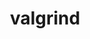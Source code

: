 ---
title: "valgrind"
layout: cache
categories: [package, develop]
meta: {"versions": ["3.20.0"], "compilers": ["gcc@=11.3.0", "gcc@=11.4.0"], "oss": ["ubuntu20.04", "ubuntu22.04"], "platforms": ["linux"], "targets": ["x86_64_v3"], "stacks": ["e4s", "ml-linux-x86_64-cpu", "ml-linux-x86_64-cuda", "ml-linux-x86_64-rocm", "root"], "num_specs": 54, "num_specs_by_stack": {"e4s": 14, "root": 54, "ml-linux-x86_64-cpu": 7, "ml-linux-x86_64-cuda": 13, "ml-linux-x86_64-rocm": 19}}
spec_details: [{"hash": "x3ud232xxqcqizxv4zy46xmcj66d5k7p", "compiler": "gcc@=11.4.0", "versions": ["3.20.0"], "os": "ubuntu20.04", "platform": "linux", "target": "x86_64_v3", "variants": ["+boost", "build_system=autotools", "libs=shared,static", "+mpi", "+only64bit", "~ubsan"], "stacks": ["e4s", "root"], "size": "-", "tarball": "https://binaries.spack.io/develop/build_cache/linux-ubuntu20.04-x86_64_v3/gcc-11.4.0/valgrind-3.20.0/linux-ubuntu20.04-x86_64_v3-gcc-11.4.0-valgrind-3.20.0-x3ud232xxqcqizxv4zy46xmcj66d5k7p.spack"}, {"hash": "qeeto5c7uu4dczgjhaklipmtvb7jim44", "compiler": "gcc@=11.4.0", "versions": ["3.20.0"], "os": "ubuntu20.04", "platform": "linux", "target": "x86_64_v3", "variants": ["+boost", "build_system=autotools", "libs=shared,static", "+mpi", "+only64bit", "~ubsan"], "stacks": ["e4s", "root"], "size": "-", "tarball": "https://binaries.spack.io/develop/build_cache/linux-ubuntu20.04-x86_64_v3/gcc-11.4.0/valgrind-3.20.0/linux-ubuntu20.04-x86_64_v3-gcc-11.4.0-valgrind-3.20.0-qeeto5c7uu4dczgjhaklipmtvb7jim44.spack"}, {"hash": "chhd57hrvwqyovey7zanxhc27lxkqfoo", "compiler": "gcc@=11.4.0", "versions": ["3.20.0"], "os": "ubuntu20.04", "platform": "linux", "target": "x86_64_v3", "variants": ["+boost", "build_system=autotools", "libs=shared,static", "+mpi", "+only64bit", "~ubsan"], "stacks": ["e4s", "root"], "size": "-", "tarball": "https://binaries.spack.io/develop/build_cache/linux-ubuntu20.04-x86_64_v3/gcc-11.4.0/valgrind-3.20.0/linux-ubuntu20.04-x86_64_v3-gcc-11.4.0-valgrind-3.20.0-chhd57hrvwqyovey7zanxhc27lxkqfoo.spack"}, {"hash": "bojbotqs2sp6piz7jgsv4aowkalbagsp", "compiler": "gcc@=11.4.0", "versions": ["3.20.0"], "os": "ubuntu20.04", "platform": "linux", "target": "x86_64_v3", "variants": ["+boost", "build_system=autotools", "libs=shared,static", "+mpi", "+only64bit", "~ubsan"], "stacks": ["e4s", "root"], "size": "-", "tarball": "https://binaries.spack.io/develop/build_cache/linux-ubuntu20.04-x86_64_v3/gcc-11.4.0/valgrind-3.20.0/linux-ubuntu20.04-x86_64_v3-gcc-11.4.0-valgrind-3.20.0-bojbotqs2sp6piz7jgsv4aowkalbagsp.spack"}, {"hash": "jju3x47oe2q66jbqvh66vgwrafnywnei", "compiler": "gcc@=11.4.0", "versions": ["3.20.0"], "os": "ubuntu20.04", "platform": "linux", "target": "x86_64_v3", "variants": ["+boost", "build_system=autotools", "libs=shared,static", "+mpi", "+only64bit", "~ubsan"], "stacks": ["e4s", "root"], "size": "-", "tarball": "https://binaries.spack.io/develop/build_cache/linux-ubuntu20.04-x86_64_v3/gcc-11.4.0/valgrind-3.20.0/linux-ubuntu20.04-x86_64_v3-gcc-11.4.0-valgrind-3.20.0-jju3x47oe2q66jbqvh66vgwrafnywnei.spack"}, {"hash": "kuavgiur7wls2kkferzze65c3nsadbp3", "compiler": "gcc@=11.4.0", "versions": ["3.20.0"], "os": "ubuntu20.04", "platform": "linux", "target": "x86_64_v3", "variants": ["+boost", "build_system=autotools", "libs=shared,static", "+mpi", "+only64bit", "~ubsan"], "stacks": ["e4s", "root"], "size": "-", "tarball": "https://binaries.spack.io/develop/build_cache/linux-ubuntu20.04-x86_64_v3/gcc-11.4.0/valgrind-3.20.0/linux-ubuntu20.04-x86_64_v3-gcc-11.4.0-valgrind-3.20.0-kuavgiur7wls2kkferzze65c3nsadbp3.spack"}, {"hash": "4tisptrarqngznvlhqfmnslxdljw5kmd", "compiler": "gcc@=11.4.0", "versions": ["3.20.0"], "os": "ubuntu20.04", "platform": "linux", "target": "x86_64_v3", "variants": ["+boost", "build_system=autotools", "libs=shared,static", "+mpi", "+only64bit", "~ubsan"], "stacks": ["e4s", "root"], "size": "-", "tarball": "https://binaries.spack.io/develop/build_cache/linux-ubuntu20.04-x86_64_v3/gcc-11.4.0/valgrind-3.20.0/linux-ubuntu20.04-x86_64_v3-gcc-11.4.0-valgrind-3.20.0-4tisptrarqngznvlhqfmnslxdljw5kmd.spack"}, {"hash": "c6jqtyiw6zvsg5alur4bawztumzaecwh", "compiler": "gcc@=11.4.0", "versions": ["3.20.0"], "os": "ubuntu20.04", "platform": "linux", "target": "x86_64_v3", "variants": ["+boost", "build_system=autotools", "libs=shared,static", "+mpi", "+only64bit", "~ubsan"], "stacks": ["e4s", "root"], "size": "-", "tarball": "https://binaries.spack.io/develop/build_cache/linux-ubuntu20.04-x86_64_v3/gcc-11.4.0/valgrind-3.20.0/linux-ubuntu20.04-x86_64_v3-gcc-11.4.0-valgrind-3.20.0-c6jqtyiw6zvsg5alur4bawztumzaecwh.spack"}, {"hash": "oiixsljj6jdexb5auekblddd64vtw7hz", "compiler": "gcc@=11.4.0", "versions": ["3.20.0"], "os": "ubuntu20.04", "platform": "linux", "target": "x86_64_v3", "variants": ["+boost", "build_system=autotools", "libs=shared,static", "+mpi", "+only64bit", "~ubsan"], "stacks": ["e4s", "root"], "size": "-", "tarball": "https://binaries.spack.io/develop/build_cache/linux-ubuntu20.04-x86_64_v3/gcc-11.4.0/valgrind-3.20.0/linux-ubuntu20.04-x86_64_v3-gcc-11.4.0-valgrind-3.20.0-oiixsljj6jdexb5auekblddd64vtw7hz.spack"}, {"hash": "wu2vl737unfr7kwfqygr76jjwof6rb4x", "compiler": "gcc@=11.4.0", "versions": ["3.20.0"], "os": "ubuntu20.04", "platform": "linux", "target": "x86_64_v3", "variants": ["+boost", "build_system=autotools", "libs=shared,static", "+mpi", "+only64bit", "~ubsan"], "stacks": ["e4s", "root"], "size": "-", "tarball": "https://binaries.spack.io/develop/build_cache/linux-ubuntu20.04-x86_64_v3/gcc-11.4.0/valgrind-3.20.0/linux-ubuntu20.04-x86_64_v3-gcc-11.4.0-valgrind-3.20.0-wu2vl737unfr7kwfqygr76jjwof6rb4x.spack"}, {"hash": "mitil3hkoy4kmqlqxllo3vupv55j4mru", "compiler": "gcc@=11.4.0", "versions": ["3.20.0"], "os": "ubuntu20.04", "platform": "linux", "target": "x86_64_v3", "variants": ["+boost", "build_system=autotools", "libs=shared,static", "+mpi", "+only64bit", "~ubsan"], "stacks": ["e4s", "root"], "size": "-", "tarball": "https://binaries.spack.io/develop/build_cache/linux-ubuntu20.04-x86_64_v3/gcc-11.4.0/valgrind-3.20.0/linux-ubuntu20.04-x86_64_v3-gcc-11.4.0-valgrind-3.20.0-mitil3hkoy4kmqlqxllo3vupv55j4mru.spack"}, {"hash": "tx44gm27bst645kfhsdirpwskjde2dxp", "compiler": "gcc@=11.4.0", "versions": ["3.20.0"], "os": "ubuntu20.04", "platform": "linux", "target": "x86_64_v3", "variants": ["+boost", "build_system=autotools", "libs=shared,static", "+mpi", "+only64bit", "~ubsan"], "stacks": ["e4s", "root"], "size": "-", "tarball": "https://binaries.spack.io/develop/build_cache/linux-ubuntu20.04-x86_64_v3/gcc-11.4.0/valgrind-3.20.0/linux-ubuntu20.04-x86_64_v3-gcc-11.4.0-valgrind-3.20.0-tx44gm27bst645kfhsdirpwskjde2dxp.spack"}, {"hash": "xlxqdi2hvfmja43fsjdt2k22ifvri3ap", "compiler": "gcc@=11.4.0", "versions": ["3.20.0"], "os": "ubuntu20.04", "platform": "linux", "target": "x86_64_v3", "variants": ["+boost", "build_system=autotools", "libs=shared,static", "+mpi", "+only64bit", "~ubsan"], "stacks": ["e4s", "root"], "size": "-", "tarball": "https://binaries.spack.io/develop/build_cache/linux-ubuntu20.04-x86_64_v3/gcc-11.4.0/valgrind-3.20.0/linux-ubuntu20.04-x86_64_v3-gcc-11.4.0-valgrind-3.20.0-xlxqdi2hvfmja43fsjdt2k22ifvri3ap.spack"}, {"hash": "4yipfgdnutvpxcgpefdocxrzyar53c2x", "compiler": "gcc@=11.4.0", "versions": ["3.20.0"], "os": "ubuntu20.04", "platform": "linux", "target": "x86_64_v3", "variants": ["+boost", "build_system=autotools", "libs=shared,static", "+mpi", "+only64bit", "~ubsan"], "stacks": ["e4s", "root"], "size": "-", "tarball": "https://binaries.spack.io/develop/build_cache/linux-ubuntu20.04-x86_64_v3/gcc-11.4.0/valgrind-3.20.0/linux-ubuntu20.04-x86_64_v3-gcc-11.4.0-valgrind-3.20.0-4yipfgdnutvpxcgpefdocxrzyar53c2x.spack"}, {"hash": "pws3lm7qe7gn6xh5gj75hbdcpv5nvldv", "compiler": "gcc@=11.3.0", "versions": ["3.20.0"], "os": "ubuntu22.04", "platform": "linux", "target": "x86_64_v3", "variants": ["+boost", "build_system=autotools", "libs=shared,static", "+mpi", "+only64bit", "~ubsan"], "stacks": ["ml-linux-x86_64-cpu", "root"], "size": "-", "tarball": "https://binaries.spack.io/develop/build_cache/linux-ubuntu22.04-x86_64_v3/gcc-11.3.0/valgrind-3.20.0/linux-ubuntu22.04-x86_64_v3-gcc-11.3.0-valgrind-3.20.0-pws3lm7qe7gn6xh5gj75hbdcpv5nvldv.spack"}, {"hash": "crozhbnhaotaw4wuzh75oxrujn2xcjhu", "compiler": "gcc@=11.3.0", "versions": ["3.20.0"], "os": "ubuntu22.04", "platform": "linux", "target": "x86_64_v3", "variants": ["+boost", "build_system=autotools", "libs=shared,static", "+mpi", "+only64bit", "~ubsan"], "stacks": ["ml-linux-x86_64-cuda", "root"], "size": "-", "tarball": "https://binaries.spack.io/develop/build_cache/linux-ubuntu22.04-x86_64_v3/gcc-11.3.0/valgrind-3.20.0/linux-ubuntu22.04-x86_64_v3-gcc-11.3.0-valgrind-3.20.0-crozhbnhaotaw4wuzh75oxrujn2xcjhu.spack"}, {"hash": "xb5vbgo7lkzdgavtw3gag3s3l3hhcbpo", "compiler": "gcc@=11.3.0", "versions": ["3.20.0"], "os": "ubuntu22.04", "platform": "linux", "target": "x86_64_v3", "variants": ["+boost", "build_system=autotools", "libs=shared,static", "+mpi", "+only64bit", "~ubsan"], "stacks": ["ml-linux-x86_64-cpu", "root"], "size": "-", "tarball": "https://binaries.spack.io/develop/build_cache/linux-ubuntu22.04-x86_64_v3/gcc-11.3.0/valgrind-3.20.0/linux-ubuntu22.04-x86_64_v3-gcc-11.3.0-valgrind-3.20.0-xb5vbgo7lkzdgavtw3gag3s3l3hhcbpo.spack"}, {"hash": "k7262vtkd62fdbawith7yqdphhdmuynt", "compiler": "gcc@=11.3.0", "versions": ["3.20.0"], "os": "ubuntu22.04", "platform": "linux", "target": "x86_64_v3", "variants": ["+boost", "build_system=autotools", "libs=shared,static", "+mpi", "+only64bit", "~ubsan"], "stacks": ["ml-linux-x86_64-cpu", "root"], "size": "-", "tarball": "https://binaries.spack.io/develop/build_cache/linux-ubuntu22.04-x86_64_v3/gcc-11.3.0/valgrind-3.20.0/linux-ubuntu22.04-x86_64_v3-gcc-11.3.0-valgrind-3.20.0-k7262vtkd62fdbawith7yqdphhdmuynt.spack"}, {"hash": "kr5grbn2zutojrnig3p4g33nkhfijtit", "compiler": "gcc@=11.3.0", "versions": ["3.20.0"], "os": "ubuntu22.04", "platform": "linux", "target": "x86_64_v3", "variants": ["+boost", "build_system=autotools", "libs=shared,static", "+mpi", "+only64bit", "~ubsan"], "stacks": ["ml-linux-x86_64-cuda", "root"], "size": "-", "tarball": "https://binaries.spack.io/develop/build_cache/linux-ubuntu22.04-x86_64_v3/gcc-11.3.0/valgrind-3.20.0/linux-ubuntu22.04-x86_64_v3-gcc-11.3.0-valgrind-3.20.0-kr5grbn2zutojrnig3p4g33nkhfijtit.spack"}, {"hash": "z3eejgnd4h4e4a3w22g46n6lkmpmky6w", "compiler": "gcc@=11.3.0", "versions": ["3.20.0"], "os": "ubuntu22.04", "platform": "linux", "target": "x86_64_v3", "variants": ["+boost", "build_system=autotools", "libs=shared,static", "+mpi", "+only64bit", "~ubsan"], "stacks": ["ml-linux-x86_64-cpu", "root"], "size": "-", "tarball": "https://binaries.spack.io/develop/build_cache/linux-ubuntu22.04-x86_64_v3/gcc-11.3.0/valgrind-3.20.0/linux-ubuntu22.04-x86_64_v3-gcc-11.3.0-valgrind-3.20.0-z3eejgnd4h4e4a3w22g46n6lkmpmky6w.spack"}, {"hash": "7gyz62xrbx7nv4nognvyugk72hl4oe5i", "compiler": "gcc@=11.3.0", "versions": ["3.20.0"], "os": "ubuntu22.04", "platform": "linux", "target": "x86_64_v3", "variants": ["+boost", "build_system=autotools", "libs=shared,static", "+mpi", "+only64bit", "~ubsan"], "stacks": ["ml-linux-x86_64-cuda", "root"], "size": "-", "tarball": "https://binaries.spack.io/develop/build_cache/linux-ubuntu22.04-x86_64_v3/gcc-11.3.0/valgrind-3.20.0/linux-ubuntu22.04-x86_64_v3-gcc-11.3.0-valgrind-3.20.0-7gyz62xrbx7nv4nognvyugk72hl4oe5i.spack"}, {"hash": "yfs6z47xzodpcczysexcppmox7dpyhdy", "compiler": "gcc@=11.3.0", "versions": ["3.20.0"], "os": "ubuntu22.04", "platform": "linux", "target": "x86_64_v3", "variants": ["+boost", "build_system=autotools", "libs=shared,static", "+mpi", "+only64bit", "~ubsan"], "stacks": ["ml-linux-x86_64-cpu", "root"], "size": "-", "tarball": "https://binaries.spack.io/develop/build_cache/linux-ubuntu22.04-x86_64_v3/gcc-11.3.0/valgrind-3.20.0/linux-ubuntu22.04-x86_64_v3-gcc-11.3.0-valgrind-3.20.0-yfs6z47xzodpcczysexcppmox7dpyhdy.spack"}, {"hash": "fpoldqtyqdarxjmnvlynmcha3b7cjjvd", "compiler": "gcc@=11.3.0", "versions": ["3.20.0"], "os": "ubuntu22.04", "platform": "linux", "target": "x86_64_v3", "variants": ["+boost", "build_system=autotools", "libs=shared,static", "+mpi", "+only64bit", "~ubsan"], "stacks": ["ml-linux-x86_64-cuda", "root"], "size": "-", "tarball": "https://binaries.spack.io/develop/build_cache/linux-ubuntu22.04-x86_64_v3/gcc-11.3.0/valgrind-3.20.0/linux-ubuntu22.04-x86_64_v3-gcc-11.3.0-valgrind-3.20.0-fpoldqtyqdarxjmnvlynmcha3b7cjjvd.spack"}, {"hash": "bs6ghfnqxq7o7z6iurwvbnjayi5dqg2n", "compiler": "gcc@=11.3.0", "versions": ["3.20.0"], "os": "ubuntu22.04", "platform": "linux", "target": "x86_64_v3", "variants": ["+boost", "build_system=autotools", "libs=shared,static", "+mpi", "+only64bit", "~ubsan"], "stacks": ["ml-linux-x86_64-cuda", "root"], "size": "-", "tarball": "https://binaries.spack.io/develop/build_cache/linux-ubuntu22.04-x86_64_v3/gcc-11.3.0/valgrind-3.20.0/linux-ubuntu22.04-x86_64_v3-gcc-11.3.0-valgrind-3.20.0-bs6ghfnqxq7o7z6iurwvbnjayi5dqg2n.spack"}, {"hash": "nhbdrtyluexm6iatj5jihvyvwl72owfj", "compiler": "gcc@=11.3.0", "versions": ["3.20.0"], "os": "ubuntu22.04", "platform": "linux", "target": "x86_64_v3", "variants": ["+boost", "build_system=autotools", "libs=shared,static", "+mpi", "+only64bit", "~ubsan"], "stacks": ["ml-linux-x86_64-cuda", "root"], "size": "-", "tarball": "https://binaries.spack.io/develop/build_cache/linux-ubuntu22.04-x86_64_v3/gcc-11.3.0/valgrind-3.20.0/linux-ubuntu22.04-x86_64_v3-gcc-11.3.0-valgrind-3.20.0-nhbdrtyluexm6iatj5jihvyvwl72owfj.spack"}, {"hash": "27xj4islluhihgshm63l442ndw5fua3e", "compiler": "gcc@=11.3.0", "versions": ["3.20.0"], "os": "ubuntu22.04", "platform": "linux", "target": "x86_64_v3", "variants": ["+boost", "build_system=autotools", "libs=shared,static", "+mpi", "+only64bit", "~ubsan"], "stacks": ["ml-linux-x86_64-cpu", "root"], "size": "-", "tarball": "https://binaries.spack.io/develop/build_cache/linux-ubuntu22.04-x86_64_v3/gcc-11.3.0/valgrind-3.20.0/linux-ubuntu22.04-x86_64_v3-gcc-11.3.0-valgrind-3.20.0-27xj4islluhihgshm63l442ndw5fua3e.spack"}, {"hash": "7ahl6qqcos6ocl7zya6r7rzf6w5lgk5t", "compiler": "gcc@=11.3.0", "versions": ["3.20.0"], "os": "ubuntu22.04", "platform": "linux", "target": "x86_64_v3", "variants": ["+boost", "build_system=autotools", "libs=shared,static", "+mpi", "+only64bit", "~ubsan"], "stacks": ["ml-linux-x86_64-cuda", "root"], "size": "-", "tarball": "https://binaries.spack.io/develop/build_cache/linux-ubuntu22.04-x86_64_v3/gcc-11.3.0/valgrind-3.20.0/linux-ubuntu22.04-x86_64_v3-gcc-11.3.0-valgrind-3.20.0-7ahl6qqcos6ocl7zya6r7rzf6w5lgk5t.spack"}, {"hash": "jqpm264zp7wct7bugatcv4xwq2tgksz3", "compiler": "gcc@=11.3.0", "versions": ["3.20.0"], "os": "ubuntu22.04", "platform": "linux", "target": "x86_64_v3", "variants": ["+boost", "build_system=autotools", "libs=shared,static", "+mpi", "+only64bit", "~ubsan"], "stacks": ["ml-linux-x86_64-cuda", "root"], "size": "-", "tarball": "https://binaries.spack.io/develop/build_cache/linux-ubuntu22.04-x86_64_v3/gcc-11.3.0/valgrind-3.20.0/linux-ubuntu22.04-x86_64_v3-gcc-11.3.0-valgrind-3.20.0-jqpm264zp7wct7bugatcv4xwq2tgksz3.spack"}, {"hash": "5ibsj2fpdzysu3e6ujqpfucn526f7ie7", "compiler": "gcc@=11.3.0", "versions": ["3.20.0"], "os": "ubuntu22.04", "platform": "linux", "target": "x86_64_v3", "variants": ["+boost", "build_system=autotools", "libs=shared,static", "+mpi", "+only64bit", "~ubsan"], "stacks": ["ml-linux-x86_64-cuda", "root"], "size": "-", "tarball": "https://binaries.spack.io/develop/build_cache/linux-ubuntu22.04-x86_64_v3/gcc-11.3.0/valgrind-3.20.0/linux-ubuntu22.04-x86_64_v3-gcc-11.3.0-valgrind-3.20.0-5ibsj2fpdzysu3e6ujqpfucn526f7ie7.spack"}, {"hash": "ocl4u4toglhgjn5bty3ywok2ol3pjqeh", "compiler": "gcc@=11.3.0", "versions": ["3.20.0"], "os": "ubuntu22.04", "platform": "linux", "target": "x86_64_v3", "variants": ["+boost", "build_system=autotools", "libs=shared,static", "+mpi", "+only64bit", "~ubsan"], "stacks": ["ml-linux-x86_64-rocm", "root"], "size": "-", "tarball": "https://binaries.spack.io/develop/build_cache/linux-ubuntu22.04-x86_64_v3/gcc-11.3.0/valgrind-3.20.0/linux-ubuntu22.04-x86_64_v3-gcc-11.3.0-valgrind-3.20.0-ocl4u4toglhgjn5bty3ywok2ol3pjqeh.spack"}, {"hash": "nckoogum3oecowgeiocvdywnishkhzuh", "compiler": "gcc@=11.3.0", "versions": ["3.20.0"], "os": "ubuntu22.04", "platform": "linux", "target": "x86_64_v3", "variants": ["+boost", "build_system=autotools", "libs=shared,static", "+mpi", "+only64bit", "~ubsan"], "stacks": ["ml-linux-x86_64-rocm", "root"], "size": "-", "tarball": "https://binaries.spack.io/develop/build_cache/linux-ubuntu22.04-x86_64_v3/gcc-11.3.0/valgrind-3.20.0/linux-ubuntu22.04-x86_64_v3-gcc-11.3.0-valgrind-3.20.0-nckoogum3oecowgeiocvdywnishkhzuh.spack"}, {"hash": "i3ek4lrmlhdyhfi2uywxt7eqvisdflhd", "compiler": "gcc@=11.3.0", "versions": ["3.20.0"], "os": "ubuntu22.04", "platform": "linux", "target": "x86_64_v3", "variants": ["+boost", "build_system=autotools", "libs=shared,static", "+mpi", "+only64bit", "~ubsan"], "stacks": ["ml-linux-x86_64-rocm", "root"], "size": "-", "tarball": "https://binaries.spack.io/develop/build_cache/linux-ubuntu22.04-x86_64_v3/gcc-11.3.0/valgrind-3.20.0/linux-ubuntu22.04-x86_64_v3-gcc-11.3.0-valgrind-3.20.0-i3ek4lrmlhdyhfi2uywxt7eqvisdflhd.spack"}, {"hash": "n54ihdaqe53wdylvw4x45ugfeauvmhyz", "compiler": "gcc@=11.3.0", "versions": ["3.20.0"], "os": "ubuntu22.04", "platform": "linux", "target": "x86_64_v3", "variants": ["+boost", "build_system=autotools", "libs=shared,static", "+mpi", "+only64bit", "~ubsan"], "stacks": ["ml-linux-x86_64-rocm", "root"], "size": "-", "tarball": "https://binaries.spack.io/develop/build_cache/linux-ubuntu22.04-x86_64_v3/gcc-11.3.0/valgrind-3.20.0/linux-ubuntu22.04-x86_64_v3-gcc-11.3.0-valgrind-3.20.0-n54ihdaqe53wdylvw4x45ugfeauvmhyz.spack"}, {"hash": "hrs3izqzeanedckjyfnjyxz6gvdyla3f", "compiler": "gcc@=11.3.0", "versions": ["3.20.0"], "os": "ubuntu22.04", "platform": "linux", "target": "x86_64_v3", "variants": ["+boost", "build_system=autotools", "libs=shared,static", "+mpi", "+only64bit", "~ubsan"], "stacks": ["ml-linux-x86_64-rocm", "root"], "size": "-", "tarball": "https://binaries.spack.io/develop/build_cache/linux-ubuntu22.04-x86_64_v3/gcc-11.3.0/valgrind-3.20.0/linux-ubuntu22.04-x86_64_v3-gcc-11.3.0-valgrind-3.20.0-hrs3izqzeanedckjyfnjyxz6gvdyla3f.spack"}, {"hash": "suaxjrnrhogksgxtprcjolyhyk6o3zei", "compiler": "gcc@=11.3.0", "versions": ["3.20.0"], "os": "ubuntu22.04", "platform": "linux", "target": "x86_64_v3", "variants": ["+boost", "build_system=autotools", "libs=shared,static", "+mpi", "+only64bit", "~ubsan"], "stacks": ["ml-linux-x86_64-rocm", "root"], "size": "-", "tarball": "https://binaries.spack.io/develop/build_cache/linux-ubuntu22.04-x86_64_v3/gcc-11.3.0/valgrind-3.20.0/linux-ubuntu22.04-x86_64_v3-gcc-11.3.0-valgrind-3.20.0-suaxjrnrhogksgxtprcjolyhyk6o3zei.spack"}, {"hash": "sblcooltrbs3kldfevqg4pniztsqebyg", "compiler": "gcc@=11.3.0", "versions": ["3.20.0"], "os": "ubuntu22.04", "platform": "linux", "target": "x86_64_v3", "variants": ["+boost", "build_system=autotools", "libs=shared,static", "+mpi", "+only64bit", "~ubsan"], "stacks": ["ml-linux-x86_64-rocm", "root"], "size": "-", "tarball": "https://binaries.spack.io/develop/build_cache/linux-ubuntu22.04-x86_64_v3/gcc-11.3.0/valgrind-3.20.0/linux-ubuntu22.04-x86_64_v3-gcc-11.3.0-valgrind-3.20.0-sblcooltrbs3kldfevqg4pniztsqebyg.spack"}, {"hash": "cjhwmfqjlnvqmanqjiilbkb7o35tqi5q", "compiler": "gcc@=11.3.0", "versions": ["3.20.0"], "os": "ubuntu22.04", "platform": "linux", "target": "x86_64_v3", "variants": ["+boost", "build_system=autotools", "libs=shared,static", "+mpi", "+only64bit", "~ubsan"], "stacks": ["ml-linux-x86_64-rocm", "root"], "size": "-", "tarball": "https://binaries.spack.io/develop/build_cache/linux-ubuntu22.04-x86_64_v3/gcc-11.3.0/valgrind-3.20.0/linux-ubuntu22.04-x86_64_v3-gcc-11.3.0-valgrind-3.20.0-cjhwmfqjlnvqmanqjiilbkb7o35tqi5q.spack"}, {"hash": "lzeegw4srj5i5sm3xztn4xh57pbe3in6", "compiler": "gcc@=11.3.0", "versions": ["3.20.0"], "os": "ubuntu22.04", "platform": "linux", "target": "x86_64_v3", "variants": ["+boost", "build_system=autotools", "libs=shared,static", "+mpi", "+only64bit", "~ubsan"], "stacks": ["ml-linux-x86_64-cpu", "root"], "size": "-", "tarball": "https://binaries.spack.io/develop/build_cache/linux-ubuntu22.04-x86_64_v3/gcc-11.3.0/valgrind-3.20.0/linux-ubuntu22.04-x86_64_v3-gcc-11.3.0-valgrind-3.20.0-lzeegw4srj5i5sm3xztn4xh57pbe3in6.spack"}, {"hash": "jsqjbehuqtdu5qiseel3cnlwmwenj3it", "compiler": "gcc@=11.3.0", "versions": ["3.20.0"], "os": "ubuntu22.04", "platform": "linux", "target": "x86_64_v3", "variants": ["+boost", "build_system=autotools", "libs=shared,static", "+mpi", "+only64bit", "~ubsan"], "stacks": ["ml-linux-x86_64-cuda", "root"], "size": "-", "tarball": "https://binaries.spack.io/develop/build_cache/linux-ubuntu22.04-x86_64_v3/gcc-11.3.0/valgrind-3.20.0/linux-ubuntu22.04-x86_64_v3-gcc-11.3.0-valgrind-3.20.0-jsqjbehuqtdu5qiseel3cnlwmwenj3it.spack"}, {"hash": "j3ecxkl4ujl3cqrtvth6pqceaxatyv5a", "compiler": "gcc@=11.3.0", "versions": ["3.20.0"], "os": "ubuntu22.04", "platform": "linux", "target": "x86_64_v3", "variants": ["+boost", "build_system=autotools", "libs=shared,static", "+mpi", "+only64bit", "~ubsan"], "stacks": ["ml-linux-x86_64-cuda", "root"], "size": "-", "tarball": "https://binaries.spack.io/develop/build_cache/linux-ubuntu22.04-x86_64_v3/gcc-11.3.0/valgrind-3.20.0/linux-ubuntu22.04-x86_64_v3-gcc-11.3.0-valgrind-3.20.0-j3ecxkl4ujl3cqrtvth6pqceaxatyv5a.spack"}, {"hash": "6rxxgce5tdkbkkify5qybm6d2x6rcvy5", "compiler": "gcc@=11.3.0", "versions": ["3.20.0"], "os": "ubuntu22.04", "platform": "linux", "target": "x86_64_v3", "variants": ["+boost", "build_system=autotools", "libs=shared,static", "+mpi", "+only64bit", "~ubsan"], "stacks": ["ml-linux-x86_64-cuda", "root"], "size": "-", "tarball": "https://binaries.spack.io/develop/build_cache/linux-ubuntu22.04-x86_64_v3/gcc-11.3.0/valgrind-3.20.0/linux-ubuntu22.04-x86_64_v3-gcc-11.3.0-valgrind-3.20.0-6rxxgce5tdkbkkify5qybm6d2x6rcvy5.spack"}, {"hash": "kxpxhej2lckaubfouukxbc4cjhmqo3id", "compiler": "gcc@=11.3.0", "versions": ["3.20.0"], "os": "ubuntu22.04", "platform": "linux", "target": "x86_64_v3", "variants": ["+boost", "build_system=autotools", "libs=shared,static", "+mpi", "+only64bit", "~ubsan"], "stacks": ["ml-linux-x86_64-cuda", "root"], "size": "-", "tarball": "https://binaries.spack.io/develop/build_cache/linux-ubuntu22.04-x86_64_v3/gcc-11.3.0/valgrind-3.20.0/linux-ubuntu22.04-x86_64_v3-gcc-11.3.0-valgrind-3.20.0-kxpxhej2lckaubfouukxbc4cjhmqo3id.spack"}, {"hash": "3z62vhsky24kyfkkn3dd6xjr7yljngbp", "compiler": "gcc@=11.3.0", "versions": ["3.20.0"], "os": "ubuntu22.04", "platform": "linux", "target": "x86_64_v3", "variants": ["+boost", "build_system=autotools", "libs=shared,static", "+mpi", "+only64bit", "~ubsan"], "stacks": ["ml-linux-x86_64-rocm", "root"], "size": "-", "tarball": "https://binaries.spack.io/develop/build_cache/linux-ubuntu22.04-x86_64_v3/gcc-11.3.0/valgrind-3.20.0/linux-ubuntu22.04-x86_64_v3-gcc-11.3.0-valgrind-3.20.0-3z62vhsky24kyfkkn3dd6xjr7yljngbp.spack"}, {"hash": "b25f456dxl6d7asazhmfddrhq2skvd7b", "compiler": "gcc@=11.3.0", "versions": ["3.20.0"], "os": "ubuntu22.04", "platform": "linux", "target": "x86_64_v3", "variants": ["+boost", "build_system=autotools", "libs=shared,static", "+mpi", "+only64bit", "~ubsan"], "stacks": ["ml-linux-x86_64-rocm", "root"], "size": "-", "tarball": "https://binaries.spack.io/develop/build_cache/linux-ubuntu22.04-x86_64_v3/gcc-11.3.0/valgrind-3.20.0/linux-ubuntu22.04-x86_64_v3-gcc-11.3.0-valgrind-3.20.0-b25f456dxl6d7asazhmfddrhq2skvd7b.spack"}, {"hash": "npmd2sx5dsvdnjygvazeytxiob6j3q5t", "compiler": "gcc@=11.3.0", "versions": ["3.20.0"], "os": "ubuntu22.04", "platform": "linux", "target": "x86_64_v3", "variants": ["+boost", "build_system=autotools", "libs=shared,static", "+mpi", "+only64bit", "~ubsan"], "stacks": ["ml-linux-x86_64-rocm", "root"], "size": "-", "tarball": "https://binaries.spack.io/develop/build_cache/linux-ubuntu22.04-x86_64_v3/gcc-11.3.0/valgrind-3.20.0/linux-ubuntu22.04-x86_64_v3-gcc-11.3.0-valgrind-3.20.0-npmd2sx5dsvdnjygvazeytxiob6j3q5t.spack"}, {"hash": "nbhwfzhi2v7srwclbnj67mxtpwpv4m7v", "compiler": "gcc@=11.3.0", "versions": ["3.20.0"], "os": "ubuntu22.04", "platform": "linux", "target": "x86_64_v3", "variants": ["+boost", "build_system=autotools", "libs=shared,static", "+mpi", "+only64bit", "~ubsan"], "stacks": ["ml-linux-x86_64-rocm", "root"], "size": "-", "tarball": "https://binaries.spack.io/develop/build_cache/linux-ubuntu22.04-x86_64_v3/gcc-11.3.0/valgrind-3.20.0/linux-ubuntu22.04-x86_64_v3-gcc-11.3.0-valgrind-3.20.0-nbhwfzhi2v7srwclbnj67mxtpwpv4m7v.spack"}, {"hash": "pr3cgzmlanlc5itreripk4wkgxrjhuam", "compiler": "gcc@=11.3.0", "versions": ["3.20.0"], "os": "ubuntu22.04", "platform": "linux", "target": "x86_64_v3", "variants": ["+boost", "build_system=autotools", "libs=shared,static", "+mpi", "+only64bit", "~ubsan"], "stacks": ["ml-linux-x86_64-rocm", "root"], "size": "-", "tarball": "https://binaries.spack.io/develop/build_cache/linux-ubuntu22.04-x86_64_v3/gcc-11.3.0/valgrind-3.20.0/linux-ubuntu22.04-x86_64_v3-gcc-11.3.0-valgrind-3.20.0-pr3cgzmlanlc5itreripk4wkgxrjhuam.spack"}, {"hash": "47lxawgz3onjqv4lmakb5ym5a7tafrlg", "compiler": "gcc@=11.3.0", "versions": ["3.20.0"], "os": "ubuntu22.04", "platform": "linux", "target": "x86_64_v3", "variants": ["+boost", "build_system=autotools", "libs=shared,static", "+mpi", "+only64bit", "~ubsan"], "stacks": ["ml-linux-x86_64-rocm", "root"], "size": "-", "tarball": "https://binaries.spack.io/develop/build_cache/linux-ubuntu22.04-x86_64_v3/gcc-11.3.0/valgrind-3.20.0/linux-ubuntu22.04-x86_64_v3-gcc-11.3.0-valgrind-3.20.0-47lxawgz3onjqv4lmakb5ym5a7tafrlg.spack"}, {"hash": "f2h6wvpmquzub4eixm3bddg2b6zqd3bm", "compiler": "gcc@=11.3.0", "versions": ["3.20.0"], "os": "ubuntu22.04", "platform": "linux", "target": "x86_64_v3", "variants": ["+boost", "build_system=autotools", "libs=shared,static", "+mpi", "+only64bit", "~ubsan"], "stacks": ["ml-linux-x86_64-rocm", "root"], "size": "-", "tarball": "https://binaries.spack.io/develop/build_cache/linux-ubuntu22.04-x86_64_v3/gcc-11.3.0/valgrind-3.20.0/linux-ubuntu22.04-x86_64_v3-gcc-11.3.0-valgrind-3.20.0-f2h6wvpmquzub4eixm3bddg2b6zqd3bm.spack"}, {"hash": "bfzkx42o2kc2chaynfvgjr4o2gbhae6u", "compiler": "gcc@=11.3.0", "versions": ["3.20.0"], "os": "ubuntu22.04", "platform": "linux", "target": "x86_64_v3", "variants": ["+boost", "build_system=autotools", "libs=shared,static", "+mpi", "+only64bit", "~ubsan"], "stacks": ["ml-linux-x86_64-rocm", "root"], "size": "-", "tarball": "https://binaries.spack.io/develop/build_cache/linux-ubuntu22.04-x86_64_v3/gcc-11.3.0/valgrind-3.20.0/linux-ubuntu22.04-x86_64_v3-gcc-11.3.0-valgrind-3.20.0-bfzkx42o2kc2chaynfvgjr4o2gbhae6u.spack"}, {"hash": "fdrgizpy2ev5n43ktjuzsv7iandznnkg", "compiler": "gcc@=11.3.0", "versions": ["3.20.0"], "os": "ubuntu22.04", "platform": "linux", "target": "x86_64_v3", "variants": ["+boost", "build_system=autotools", "libs=shared,static", "+mpi", "+only64bit", "~ubsan"], "stacks": ["root"], "size": "-", "tarball": "https://binaries.spack.io/develop/build_cache/linux-ubuntu22.04-x86_64_v3/gcc-11.3.0/valgrind-3.20.0/linux-ubuntu22.04-x86_64_v3-gcc-11.3.0-valgrind-3.20.0-fdrgizpy2ev5n43ktjuzsv7iandznnkg.spack"}, {"hash": "hn4lynleri2efgvjqsget5uvx3z74nhh", "compiler": "gcc@=11.3.0", "versions": ["3.20.0"], "os": "ubuntu22.04", "platform": "linux", "target": "x86_64_v3", "variants": ["+boost", "build_system=autotools", "libs=shared,static", "+mpi", "+only64bit", "~ubsan"], "stacks": ["ml-linux-x86_64-rocm", "root"], "size": "-", "tarball": "https://binaries.spack.io/develop/build_cache/linux-ubuntu22.04-x86_64_v3/gcc-11.3.0/valgrind-3.20.0/linux-ubuntu22.04-x86_64_v3-gcc-11.3.0-valgrind-3.20.0-hn4lynleri2efgvjqsget5uvx3z74nhh.spack"}, {"hash": "6fyx43qawwqysvym7pg3dehiiimupqaj", "compiler": "gcc@=11.3.0", "versions": ["3.20.0"], "os": "ubuntu22.04", "platform": "linux", "target": "x86_64_v3", "variants": ["+boost", "build_system=autotools", "libs=shared,static", "+mpi", "+only64bit", "~ubsan"], "stacks": ["ml-linux-x86_64-rocm", "root"], "size": "-", "tarball": "https://binaries.spack.io/develop/build_cache/linux-ubuntu22.04-x86_64_v3/gcc-11.3.0/valgrind-3.20.0/linux-ubuntu22.04-x86_64_v3-gcc-11.3.0-valgrind-3.20.0-6fyx43qawwqysvym7pg3dehiiimupqaj.spack"}, {"hash": "lxiva7ecggvetdxplrctkbrs4wl4up23", "compiler": "gcc@=11.3.0", "versions": ["3.20.0"], "os": "ubuntu22.04", "platform": "linux", "target": "x86_64_v3", "variants": ["+boost", "build_system=autotools", "libs=shared,static", "+mpi", "+only64bit", "~ubsan"], "stacks": ["ml-linux-x86_64-rocm", "root"], "size": "-", "tarball": "https://binaries.spack.io/develop/build_cache/linux-ubuntu22.04-x86_64_v3/gcc-11.3.0/valgrind-3.20.0/linux-ubuntu22.04-x86_64_v3-gcc-11.3.0-valgrind-3.20.0-lxiva7ecggvetdxplrctkbrs4wl4up23.spack"}]
---